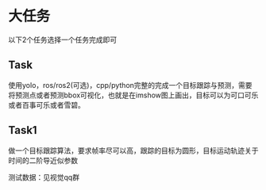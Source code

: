 # 大任务
以下2个任务选择一个任务完成即可

## Task
使用yolo，ros/ros2(可选)，cpp/python完整的完成一个目标跟踪与预测，需要将预测点或者预测bbox可视化，也就是在imshow图上画出，目标可以为可口可乐或者百事可乐或者雪碧。

## Task1
做一个目标跟踪算法，要求帧率尽可以高，跟踪的目标为圆形，目标运动轨迹关于时间的二阶导近似参数

测试数据：见视觉qq群
